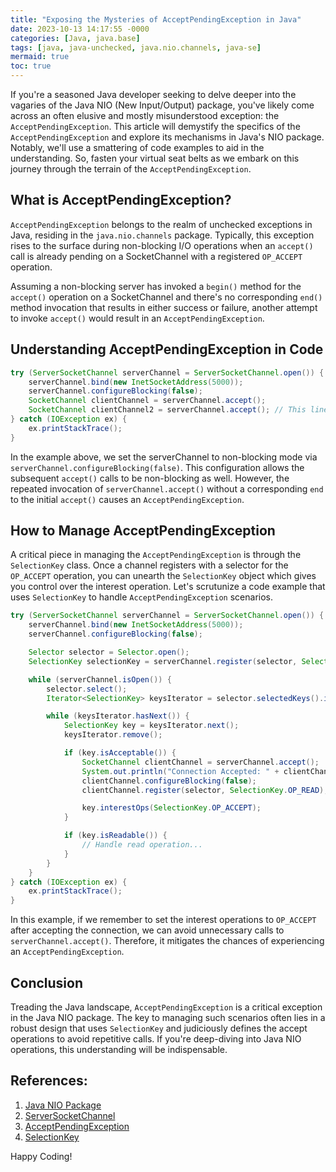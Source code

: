 ```yaml
---
title: "Exposing the Mysteries of AcceptPendingException in Java"
date: 2023-10-13 14:17:55 -0000
categories: [Java, java.base]
tags: [java, java-unchecked, java.nio.channels, java-se]
mermaid: true
toc: true
---
```



If you're a seasoned Java developer seeking to delve deeper into the vagaries of the Java NIO (New Input/Output) package, you've likely come across an often elusive and mostly misunderstood exception: the `AcceptPendingException`. This article will demystify the specifics of the `AcceptPendingException` and explore its mechanisms in Java's NIO package. Notably, we'll use a smattering of code examples to aid in the understanding. So, fasten your virtual seat belts as we embark on this journey through the terrain of the `AcceptPendingException`.

## What is AcceptPendingException?

`AcceptPendingException` belongs to the realm of unchecked exceptions in Java, residing in the `java.nio.channels` package. Typically, this exception rises to the surface during non-blocking I/O operations when an `accept()` call is already pending on a SocketChannel with a registered `OP_ACCEPT` operation.

Assuming a non-blocking server has invoked a `begin()` method for the `accept()` operation on a SocketChannel and there's no corresponding `end()` method invocation that results in either success or failure, another attempt to invoke `accept()` would result in an `AcceptPendingException`.

## Understanding AcceptPendingException in Code

```java
try (ServerSocketChannel serverChannel = ServerSocketChannel.open()) {
    serverChannel.bind(new InetSocketAddress(5000));
    serverChannel.configureBlocking(false);
    SocketChannel clientChannel = serverChannel.accept();
    SocketChannel clientChannel2 = serverChannel.accept(); // This line may cause AcceptPendingException
} catch (IOException ex) {
    ex.printStackTrace();
}
```

In the example above, we set the serverChannel to non-blocking mode via `serverChannel.configureBlocking(false)`. This configuration allows the subsequent `accept()` calls to be non-blocking as well. However, the repeated invocation of `serverChannel.accept()` without a corresponding `end` to the initial `accept()` causes an `AcceptPendingException`.

## How to Manage AcceptPendingException

A critical piece in managing the `AcceptPendingException` is through the `SelectionKey` class. Once a channel registers with a selector for the `OP_ACCEPT` operation, you can unearth the `SelectionKey` object which gives you control over the interest operation. Let's scrutunize a code example that uses `SelectionKey` to handle `AcceptPendingException` scenarios.

```java
try (ServerSocketChannel serverChannel = ServerSocketChannel.open()) {
    serverChannel.bind(new InetSocketAddress(5000));
    serverChannel.configureBlocking(false);

    Selector selector = Selector.open();
    SelectionKey selectionKey = serverChannel.register(selector, SelectionKey.OP_ACCEPT);

    while (serverChannel.isOpen()) {
        selector.select();
        Iterator<SelectionKey> keysIterator = selector.selectedKeys().iterator();

        while (keysIterator.hasNext()) {
            SelectionKey key = keysIterator.next();
            keysIterator.remove();

            if (key.isAcceptable()) {
                SocketChannel clientChannel = serverChannel.accept();
                System.out.println("Connection Accepted: " + clientChannel);
                clientChannel.configureBlocking(false);
                clientChannel.register(selector, SelectionKey.OP_READ);

                key.interestOps(SelectionKey.OP_ACCEPT);
            }

            if (key.isReadable()) {
                // Handle read operation...
            }
        }
    }
} catch (IOException ex) {
    ex.printStackTrace();
}
```

In this example, if we remember to set the interest operations to `OP_ACCEPT` after accepting the connection, we can avoid unnecessary calls to `serverChannel.accept()`. Therefore, it mitigates the chances of experiencing an `AcceptPendingException`.

## Conclusion

Treading the Java landscape, `AcceptPendingException` is a critical exception in the Java NIO package. The key to managing such scenarios often lies in a robust design that uses `SelectionKey` and judiciously defines the accept operations to avoid repetitive calls. If you're deep-diving into Java NIO operations, this understanding will be indispensable.


## References:

1. [Java NIO Package](https://docs.oracle.com/javase/7/docs/api/java/nio/channels/package-summary.html)
2. [ServerSocketChannel](https://docs.oracle.com/javase/7/docs/api/java/nio/channels/ServerSocketChannel.html)
3. [AcceptPendingException](https://docs.oracle.com/javase/7/docs/api/java/nio/channels/AcceptPendingException.html)
4. [SelectionKey](https://docs.oracle.com/javase/7/docs/api/java/nio/channels/SelectionKey.html)

Happy Coding!
